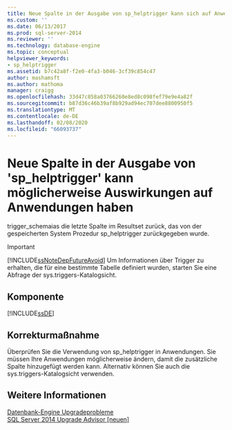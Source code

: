 ```yaml
---
title: Neue Spalte in der Ausgabe von sp_helptrigger kann sich auf Anwendungen auswirken | Microsoft-Dokumentation
ms.custom: ''
ms.date: 06/13/2017
ms.prod: sql-server-2014
ms.reviewer: ''
ms.technology: database-engine
ms.topic: conceptual
helpviewer_keywords:
- sp_helptrigger
ms.assetid: b7c42a8f-f2e0-4fa3-b046-3cf39c854c47
author: mashamsft
ms.author: mathoma
manager: craigg
ms.openlocfilehash: 33d47c858a03766260e8ed8c098fef79e9e4a82f
ms.sourcegitcommit: b87d36c46b39af8b929ad94ec707dee8800950f5
ms.translationtype: MT
ms.contentlocale: de-DE
ms.lasthandoff: 02/08/2020
ms.locfileid: "66093737"
---
```

# <a name="new-column-in-output-of-sp_helptrigger-may-impact-applications"></a>Neue Spalte in der Ausgabe von 'sp_helptrigger' kann möglicherweise Auswirkungen auf Anwendungen haben
  trigger_schemaias die letzte Spalte im Resultset zurück, das von der gespeicherten System Prozedur sp_helptrigger zurückgegeben wurde.  
  
> [!IMPORTANT]  
>  
  [!INCLUDE[ssNoteDepFutureAvoid](../../includes/ssnotedepfutureavoid-md.md)] Um Informationen über Trigger zu erhalten, die für eine bestimmte Tabelle definiert wurden, starten Sie eine Abfrage der sys.triggers-Katalogsicht.  
  
## <a name="component"></a>Komponente  
 [!INCLUDE[ssDE](../../includes/ssde-md.md)]  
  
## <a name="corrective-action"></a>Korrekturmaßnahme  
 Überprüfen Sie die Verwendung von sp_helptrigger in Anwendungen. Sie müssen Ihre Anwendungen möglicherweise ändern, damit die zusätzliche Spalte hinzugefügt werden kann. Alternativ können Sie auch die sys.triggers-Katalogsicht verwenden.  
  
## <a name="see-also"></a>Weitere Informationen  
 [Datenbank-Engine Upgradeprobleme](../../../2014/sql-server/install/database-engine-upgrade-issues.md)   
 [SQL Server 2014 Upgrade Advisor &#91;neuen&#93;](sql-server-2014-upgrade-advisor.md)  
  
  
